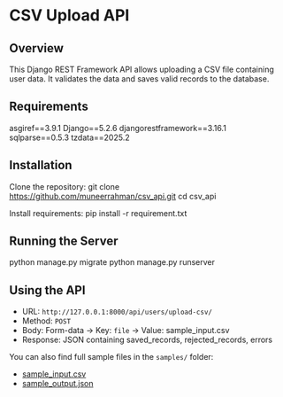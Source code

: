 # CSV Upload API

## Overview
This Django REST Framework API allows uploading a CSV file containing user data. 
It validates the data and saves valid records to the database.

## Requirements
asgiref==3.9.1
Django==5.2.6
djangorestframework==3.16.1
sqlparse==0.5.3
tzdata==2025.2

## Installation
Clone the repository:
git clone https://github.com/muneerrahman/csv_api.git
cd csv_api

Install requirements:
pip install -r requirement.txt

## Running the Server
python manage.py migrate
python manage.py runserver

## Using the API
- URL: `http://127.0.0.1:8000/api/users/upload-csv/`
- Method: `POST`
- Body: Form-data → Key: `file` → Value: sample_input.csv
- Response: JSON containing saved_records, rejected_records, errors


You can also find full sample files in the `samples/` folder:
- [sample_input.csv](sample_input.csv)
- [sample_output.json](sample_output.JSON)